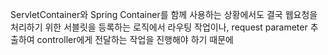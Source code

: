 
ServletContainer와 Spring Container를 함께 사용하는 상황에서도 결국 웹요청을 처리하기 위한 서블릿을 등록하는 로직에서 라우팅 작업이나, request parameter 추출하여 controller에게 전달하는 작업을 진행해야 하기 때문에 
